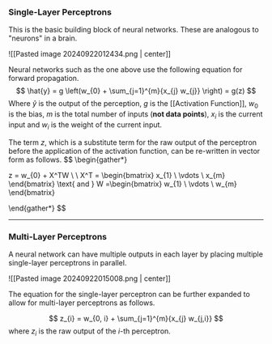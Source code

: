 ### Single-Layer Perceptrons

This is the basic building block of neural networks. These are analogous to "neurons" in a brain.

![[Pasted image 20240922012434.png | center]]

Neural networks such as the one above use the following equation for forward propagation.
$$
\hat{y} = g \left(w_{0} + \sum_{j=1}^{m}{x_{j} w_{j}} \right) = g(z)
$$
Where $\hat{y}$ is the output of the perception, $g$ is the [[Activation Function]],  $w_{0}$ is the bias, $m$ is the total number of inputs (**not data points**), $x_{i}$ is the current input and $w_{i}$ is the weight of the current input.

The term $z$, which is a substitute term for the raw output of the perceptron before the application of the activation function, can be re-written in vector form as follows.
$$
\begin{gather*}

z = w_{0} + X^TW  \\ \\
X^T = \begin{bmatrix}
           x_{1} \\
           \vdots \\
           x_{m}
\end{bmatrix}
\text{ and }
W =\begin{bmatrix}
           w_{1} \\
           \vdots \\
           w_{m}
\end{bmatrix}

\end{gather*}
$$

---
### Multi-Layer Perceptrons

A neural network can have multiple outputs in each layer by placing multiple single-layer perceptrons in parallel.

![[Pasted image 20240922015008.png | center]]

The equation for the single-layer perceptron can be further expanded to allow for multi-layer perceptrons as follows.

$$
z_{i} = w_{0, i} + \sum_{j=1}^{m}{x_{j} w_{j,i}}
$$
where $z_{i}$ is the raw output of the $i\text{-th}$ perceptron.